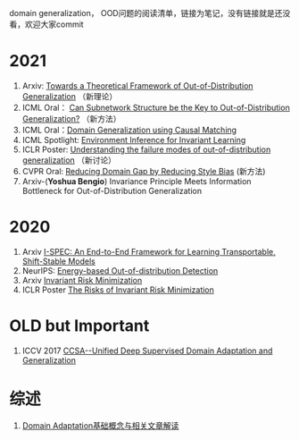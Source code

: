 domain generalization， OOD问题的阅读清单，链接为笔记，没有链接就是还没看，欢迎大家commit

# 2021
1. Arxiv: [Towards a Theoretical Framework of Out-of-Distribution Generalization](https://zhuanlan.zhihu.com/p/382608823) （新理论）
2. ICML Oral： [Can Subnetwork Structure be the Key to Out-of-Distribution Generalization?](https://zhuanlan.zhihu.com/p/382608823) （新方法）
3. ICML Oral：[Domain Generalization using Causal Matching](https://zhuanlan.zhihu.com/p/382608823)
4. ICML Spotlight: [Environment Inference for Invariant Learning](https://zhuanlan.zhihu.com/p/382608823)
5. ICLR Poster: [Understanding the failure modes of out-of-distribution generalization](https://zhuanlan.zhihu.com/p/382608823) （新讨论）
6. CVPR Oral: [Reducing Domain Gap by Reducing Style Bias](https://zhuanlan.zhihu.com/p/382608823) (新方法)
7. Arxiv-(**Yoshua Bengio**) Invariance Principle Meets Information Bottleneck for Out-of-Distribution Generalization

# 2020
1. Arxiv [I-SPEC: An End-to-End Framework for Learning Transportable, Shift-Stable Models](https://zhuanlan.zhihu.com/p/288980706)
2. NeurIPS: [Energy-based Out-of-distribution Detection](https://zhuanlan.zhihu.com/p/343678039)
3. Arxiv [Invariant Risk Minimization](https://zhuanlan.zhihu.com/p/273209891)
4. ICLR Poster [The Risks of Invariant Risk Minimization](https://zhuanlan.zhihu.com/p/273209891)

# OLD but Important
1. ICCV 2017 [CCSA--Unified Deep Supervised Domain Adaptation and Generalization](https://blog.csdn.net/Adupanfei/article/details/85165667)

# 综述
1. [Domain Adaptation基础概念与相关文章解读](https://zhuanlan.zhihu.com/p/272508224)
